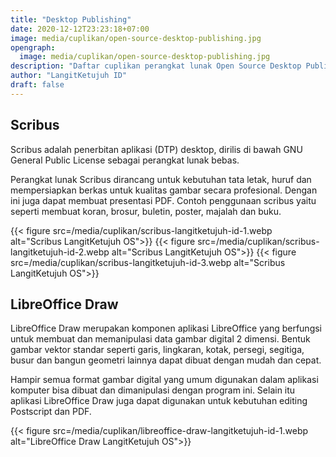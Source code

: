 ```yaml
---
title: "Desktop Publishing"
date: 2020-12-12T23:23:18+07:00
image: media/cuplikan/open-source-desktop-publishing.jpg
opengraph:
  image: media/cuplikan/open-source-desktop-publishing.jpg
description: "Daftar cuplikan perangkat lunak Open Source Desktop Publishing di LangitKetujuh OS"
author: "LangitKetujuh ID"
draft: false
---
```


## Scribus

Scribus adalah penerbitan aplikasi (DTP) desktop, dirilis di bawah GNU General Public License sebagai perangkat lunak bebas.

Perangkat lunak Scribus dirancang untuk kebutuhan tata letak, huruf dan mempersiapkan berkas untuk kualitas gambar secara profesional. Dengan ini juga dapat membuat presentasi PDF. Contoh penggunaan scribus yaitu seperti membuat koran, brosur, buletin, poster, majalah dan buku.

{{< figure src=/media/cuplikan/scribus-langitketujuh-id-1.webp alt="Scribus LangitKetujuh OS">}}
{{< figure src=/media/cuplikan/scribus-langitketujuh-id-2.webp alt="Scribus LangitKetujuh OS">}}
{{< figure src=/media/cuplikan/scribus-langitketujuh-id-3.webp alt="Scribus LangitKetujuh OS">}}

## LibreOffice Draw

LibreOffice Draw merupakan komponen aplikasi LibreOffice yang berfungsi untuk membuat dan memanipulasi data gambar digital 2 dimensi. Bentuk gambar vektor standar seperti garis, lingkaran, kotak, persegi, segitiga, busur dan bangun geometri lainnya dapat dibuat dengan mudah dan cepat.

Hampir semua format gambar digital yang umum digunakan dalam aplikasi komputer bisa dibuat dan dimanipulasi dengan program ini. Selain itu aplikasi LibreOffice Draw juga dapat digunakan untuk kebutuhan editing Postscript dan PDF.

{{< figure src=/media/cuplikan/libreoffice-draw-langitketujuh-id-1.webp alt="LibreOffice Draw LangitKetujuh OS">}}
